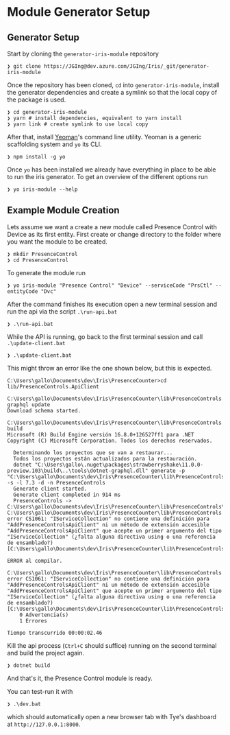 # Module Generator Setup

## Generator Setup

Start by cloning the `generator-iris-module` repository

```PS
❯ git clone https://JGIng@dev.azure.com/JGIng/Iris/_git/generator-iris-module
```

Once the repository has been cloned, `cd` into `generator-iris-module`, install the generator dependencies and create a symlink so that the local copy of the package is used.

```PS
❯ cd generator-iris-module
❯ yarn # install dependencies, equivalent to yarn install
❯ yarn link # create symlink to use local copy
```
After that, install [Yeoman](https://yeoman.io)'s command line utility. Yeoman is a generic scaffolding system and `yo` its CLI.

```PS
❯ npm install -g yo
```

Once `yo` has been installed we already have everything in place to be able to run the iris generator. To get an overview of the different options run 

```PS
❯ yo iris-module --help
```

## Example Module Creation

Lets assume we want a create a new module called Presence Control with Device as its first entity. First create or change directory to the folder where you want the module to be created.

```PS
❯ mkdir PresenceControl
❯ cd PresenceControl
```

To generate the module run

```PS
❯ yo iris-module "Presence Control" "Device" --serviceCode "PrsCtl" --entityCode "Dvc"
```

After the command finishes its execution open a new terminal session and run the api via the script `.\run-api.bat`

```PS
❯ .\run-api.bat
```

While the API is running, go back to the first terminal session and call `.\update-client.bat`

```PS
❯ .\update-client.bat
```
This might throw an error like the one shown below, but this is expected.

```PS
C:\Users\gallo\Documents\dev\Iris\PresenceCounter>cd lib/PresenceControls.ApiClient

C:\Users\gallo\Documents\dev\Iris\PresenceCounter\lib\PresenceControls.ApiClient>dotnet graphql update
Download schema started.

C:\Users\gallo\Documents\dev\Iris\PresenceCounter\lib\PresenceControls.ApiClient>dotnet build
Microsoft (R) Build Engine versión 16.8.0+126527ff1 para .NET
Copyright (C) Microsoft Corporation. Todos los derechos reservados.

  Determinando los proyectos que se van a restaurar...
  Todos los proyectos están actualizados para la restauración.
  dotnet "C:\Users\gallo\.nuget\packages\strawberryshake\11.0.0-preview.103\build\..\tools\dotnet-graphql.dll" generate -p "C:\Users\gallo\Documents\dev\Iris\PresenceCounter\lib\PresenceControls.ApiClient" -s -l 7.3 -d -n PresenceControls
  Generate client started.
  Generate client completed in 914 ms
  PresenceControls -> C:\Users\gallo\Documents\dev\Iris\PresenceCounter\lib\PresenceControls\bin\Debug\net5.0\PresenceControls.dll
C:\Users\gallo\Documents\dev\Iris\PresenceCounter\lib\PresenceControls.ApiClient\ServicesInitializer.cs(23,30): error CS1061: "IServiceCollection" no contiene una definición para "AddPresenceControlsApiClient" ni un método de extensión accesible "AddPresenceControlsApiClient" que acepte un primer argumento del tipo "IServiceCollection" (¿falta alguna directiva using o una referencia de ensamblado?) [C:\Users\gallo\Documents\dev\Iris\PresenceCounter\lib\PresenceControls.ApiClient\PresenceControls.ApiClient.csproj]

ERROR al compilar.

C:\Users\gallo\Documents\dev\Iris\PresenceCounter\lib\PresenceControls.ApiClient\ServicesInitializer.cs(23,30): error CS1061: "IServiceCollection" no contiene una definición para "AddPresenceControlsApiClient" ni un método de extensión accesible "AddPresenceControlsApiClient" que acepte un primer argumento del tipo "IServiceCollection" (¿falta alguna directiva using o una referencia de ensamblado?) [C:\Users\gallo\Documents\dev\Iris\PresenceCounter\lib\PresenceControls.ApiClient\PresenceControls.ApiClient.csproj]
    0 Advertencia(s)
    1 Errores

Tiempo transcurrido 00:00:02.46
```

Kill the api process (`Ctrl+C` should suffice) running on the second terminal and build the project again. 

```PS
❯ dotnet build
``` 
And that's it, the Presence Control module is ready.

You can test-run it with

```PS
❯ .\dev.bat
```

which should automatically open a new browser tab with Tye's dashboard at `http://127.0.0.1:8000`.
